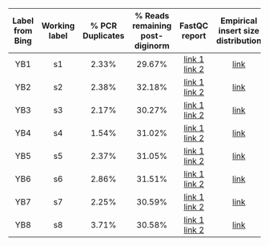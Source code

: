 |  Label from Bing  |  Working label  |  % PCR Duplicates  |  % Reads remaining post-diginorm  |   FastQC report  |  Empirical insert size distribution  |
|:-----------------:|:---------------:|:------------------:|:---------------------------------:|:---------------:|:------------------------------------:|
|        YB1        |        s1       |       2.33%        |               29.67%              |  [link 1](http://gremlin2.soic.indiana.edu/rice-by/fastqc/s1-diginorm-1_fastqc.html) [link 2](http://gremlin2.soic.indiana.edu/rice-by/fastqc/s1-diginorm-2_fastqc.html)  |  [link](http://gremlin2.soic.indiana.edu/rice-by/insert-size-est/inserts-hist-s1.pdf)  |
|        YB2        |        s2       |       2.38%        |               32.18%              |  [link 1](http://gremlin2.soic.indiana.edu/rice-by/fastqc/s2-diginorm-1_fastqc.html) [link 2](http://gremlin2.soic.indiana.edu/rice-by/fastqc/s2-diginorm-2_fastqc.html)  |  [link](http://gremlin2.soic.indiana.edu/rice-by/insert-size-est/inserts-hist-s2.pdf)  |
|        YB3        |        s3       |       2.17%        |               30.27%              |  [link 1](http://gremlin2.soic.indiana.edu/rice-by/fastqc/s3-diginorm-1_fastqc.html) [link 2](http://gremlin2.soic.indiana.edu/rice-by/fastqc/s3-diginorm-2_fastqc.html)  |  [link](http://gremlin2.soic.indiana.edu/rice-by/insert-size-est/inserts-hist-s3.pdf)  |
|        YB4        |        s4       |       1.54%        |               31.02%              |  [link 1](http://gremlin2.soic.indiana.edu/rice-by/fastqc/s4-diginorm-1_fastqc.html) [link 2](http://gremlin2.soic.indiana.edu/rice-by/fastqc/s4-diginorm-2_fastqc.html)  |  [link](http://gremlin2.soic.indiana.edu/rice-by/insert-size-est/inserts-hist-s4.pdf)  |
|        YB5        |        s5       |       2.37%        |               31.05%              |  [link 1](http://gremlin2.soic.indiana.edu/rice-by/fastqc/s5-diginorm-1_fastqc.html) [link 2](http://gremlin2.soic.indiana.edu/rice-by/fastqc/s5-diginorm-2_fastqc.html)  |  [link](http://gremlin2.soic.indiana.edu/rice-by/insert-size-est/inserts-hist-s5.pdf)  |
|        YB6        |        s6       |       2.86%        |               31.51%              |  [link 1](http://gremlin2.soic.indiana.edu/rice-by/fastqc/s6-diginorm-1_fastqc.html) [link 2](http://gremlin2.soic.indiana.edu/rice-by/fastqc/s6-diginorm-2_fastqc.html)  |  [link](http://gremlin2.soic.indiana.edu/rice-by/insert-size-est/inserts-hist-s6.pdf)  |
|        YB7        |        s7       |       2.25%        |               30.59%              |  [link 1](http://gremlin2.soic.indiana.edu/rice-by/fastqc/s7-diginorm-1_fastqc.html) [link 2](http://gremlin2.soic.indiana.edu/rice-by/fastqc/s7-diginorm-2_fastqc.html)  |  [link](http://gremlin2.soic.indiana.edu/rice-by/insert-size-est/inserts-hist-s7.pdf)  |
|        YB8        |        s8       |       3.71%        |               30.58%              |  [link 1](http://gremlin2.soic.indiana.edu/rice-by/fastqc/s8-diginorm-1_fastqc.html) [link 2](http://gremlin2.soic.indiana.edu/rice-by/fastqc/s8-diginorm-2_fastqc.html)  |  [link](http://gremlin2.soic.indiana.edu/rice-by/insert-size-est/inserts-hist-s8.pdf)  |
